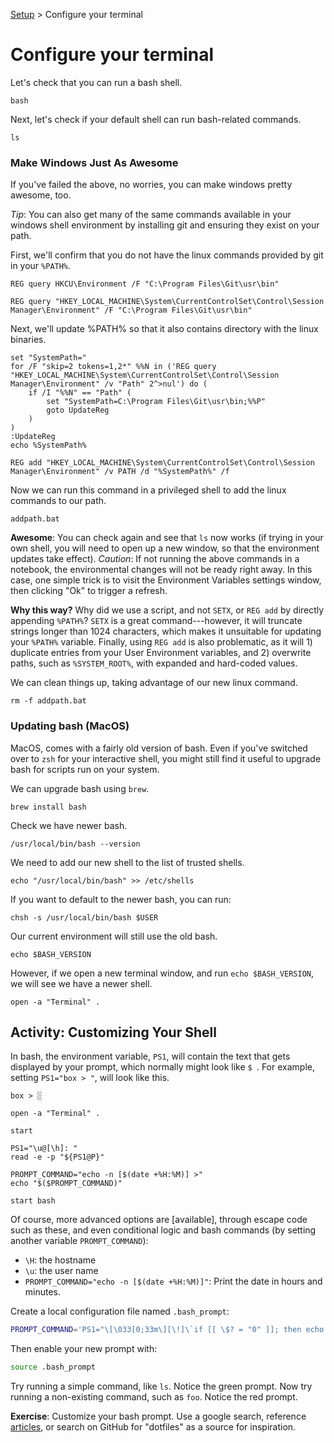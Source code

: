 [Setup](../Setup.md#setup) > Configure your terminal

# Configure your terminal

Let's check that you can run a bash shell.

```bash|{type:'command'}
bash
```

Next, let's check if your default shell can run bash-related commands.

```bash|{type:'command'}
ls
```

### Make Windows Just As Awesome

If you've failed the above, no worries, you can make windows pretty awesome, too.

*Tip*: You can also get many of the same commands available in your windows shell environment by installing git and ensuring they exist on your path.

First, we'll confirm that you do not have the linux commands provided by git in your `%PATH%`. 

```bash|{type:'command', platform: 'win32'}
REG query HKCU\Environment /F "C:\Program Files\Git\usr\bin"
```

```bash|{type:'command', platform: 'win32'}
REG query "HKEY_LOCAL_MACHINE\System\CurrentControlSet\Control\Session Manager\Environment" /F "C:\Program Files\Git\usr\bin"
```

Next, we'll update %PATH% so that it also contains directory with the linux binaries.

```bash|{type:'file', platform: 'win32', path:'addpath.bat'}
set "SystemPath="
for /F "skip=2 tokens=1,2*" %%N in ('REG query "HKEY_LOCAL_MACHINE\System\CurrentControlSet\Control\Session Manager\Environment" /v "Path" 2^>nul') do (
    if /I "%%N" == "Path" (
        set "SystemPath=C:\Program Files\Git\usr\bin;%%P"
        goto UpdateReg
    )
)
:UpdateReg
echo %SystemPath%

REG add "HKEY_LOCAL_MACHINE\System\CurrentControlSet\Control\Session Manager\Environment" /v PATH /d "%SystemPath%" /f
```

Now we can run this command in a privileged shell to add the linux commands to our path.

```bash|{type:'command', privileged: true, platform: 'win32', refresh: true}
addpath.bat
```

**Awesome**: You can check again and see that `ls` now works (if trying in your own shell, you will need to open up a new window, so that the environment updates take effect). *Caution*: If not running the above commands in a notebook, the environmental changes will not be ready right away. In this case, one simple trick is to visit the Environment Variables settings window, then clicking "Ok" to trigger a refresh.

**Why this way?** Why did we use a script, and not `SETX`, or `REG add` by directly appending `%PATH%`? `SETX` is a great command---however, it will truncate strings longer than 1024 characters, which makes it unsuitable for updating your `%PATH%` variable. Finally, using `REG add` is also problematic, as it will 1) duplicate entries from your User Environment variables, and 2) overwrite paths, such as `%SYSTEM_ROOT%`, with expanded and hard-coded values.

We can clean things up, taking advantage of our new linux command.

```bash|{type:'command', platform: 'win32'}
rm -f addpath.bat
```

### Updating bash (MacOS)

MacOS, comes with a fairly old version of bash. Even if you've switched over to `zsh` for your interactive shell, you might still find it useful to upgrade bash for scripts run on your system.

We can upgrade bash using `brew`.

```bash|{type:'command', platform: 'darwin', stream: true}
brew install bash
```

Check we have newer bash.
```bash|{type:'command', platform: 'darwin'}
/usr/local/bin/bash --version
```

We need to add our new shell to the list of trusted shells.
```bash|{type:'command', platform: 'darwin', privileged: true}
echo "/usr/local/bin/bash" >> /etc/shells
```

If you want to default to the newer bash, you can run:

```bash|{type:'command', platform: 'darwin', privileged: true, failed_when:'exitCode!=0'}
chsh -s /usr/local/bin/bash $USER
```

Our current environment will still use the old bash.

```bash|{type:'command', platform: 'darwin'}
echo $BASH_VERSION
```

However, if we open a new terminal window, and run `echo $BASH_VERSION`, we will see we have a newer shell.

```bash|{type:'command', platform: 'darwin'}
open -a "Terminal" .
```


## Activity: Customizing Your Shell

In bash, the environment variable, `PS1`, will contain the text that gets displayed by your prompt, which normally might look like `$ `. For example, setting `PS1="box > "`, will look like this.

```
box > ░
``` 

```bash|{type:'command', platform: 'darwin'}
open -a "Terminal" .
```

```bash|{type:'command', platform: 'win32'}
start
```


```bash|{type:'command'}
PS1="\u@[\h]: "
read -e -p "${PS1@P}"
```

```bash|{type:'command'}
PROMPT_COMMAND="echo -n [$(date +%H:%M)] >"
echo "$($PROMPT_COMMAND)"
```

```bash|{type:'command'}
start bash
```

Of course, more advanced options are [available], through escape code such as these, and even conditional logic and bash commands (by setting another variable `PROMPT_COMMAND`):

* `\H`: the hostname
* `\u`: the user name
* `PROMPT_COMMAND="echo -n [$(date +%H:%M)]"`: Print the date in hours and minutes.

Create a local configuration file named `.bash_prompt`:
```bash
PROMPT_COMMAND='PS1="\[\033[0;33m\][\!]\`if [[ \$? = "0" ]]; then echo "\\[\\033[32m\\]"; else echo "\\[\\033[31m\\]"; fi\`[\u.\h: \`if [[ `pwd|wc -c|tr -d " "` > 18 ]]; then echo "\\W"; else echo "\\w"; fi\`]\$\[\033[0m\] "; echo -ne "\033]0;`hostname -s`:`pwd`\007"'
```

Then enable your new prompt with:

```bash
source .bash_prompt
```

Try running a simple command, like `ls`. Notice the green prompt. Now try running a non-existing command, such as `foo`. Notice the red prompt.

**Exercise**: Customize your bash prompt. Use a google search, reference [articles](https://www.maketecheasier.com/8-useful-and-interesting-bash-prompts/), or search on GitHub for "dotfiles" as a source for inspiration.

